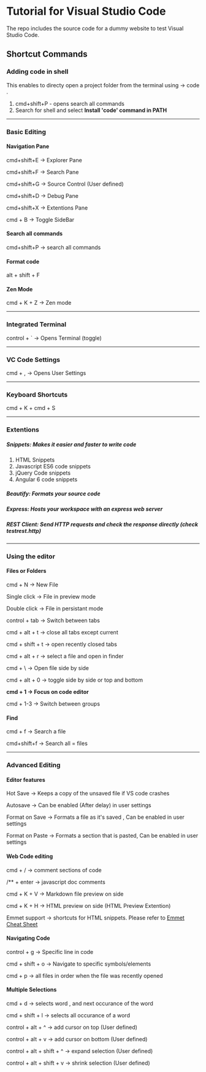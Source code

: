 # Tutorial for Visual Studio Code

The repo includes the source code for a dummy website to test Visual Studio Code.

## Shortcut Commands

### Adding code in shell 
This enables to directy open a project folder from the terminal using -> code .
1. cmd+shift+P - opens search all commands
2. Search for shell and select **Install 'code' command in PATH**

----------------------------------------------------------------------------------------

### Basic Editing 

#### Navigation Pane
cmd+shift+E -> Explorer Pane

cmd+shift+F -> Search Pane 

cmd+shift+G -> Source Control (User defined)

cmd+shift+D -> Debug Pane 

cmd+shift+X -> Extentions Pane

cmd + B -> Toggle SideBar

#### Search all commands
cmd+shift+P -> search all commands

#### Format code
alt + shift + F 

#### Zen Mode
cmd + K + Z -> Zen mode

----------------------------------------------------------------------------------------

### Integrated Terminal
control + ` -> Opens Terminal (toggle)

----------------------------------------------------------------------------------------

### VC Code Settings
cmd + , -> Opens User Settings

----------------------------------------------------------------------------------------

### Keyboard Shortcuts
cmd + K + cmd + S

----------------------------------------------------------------------------------------

### Extentions

##### Snippets: Makes it easier and faster to write code
1. HTML Snippets
2. Javascript ES6 code snippets
3. jQuery Code snippets
4. Angular 6 code snippets

##### Beautify: Formats your source code

##### Express: Hosts your workspace with an express web server

##### REST Client: Send HTTP requests and check the response directly (check testrest.http)

----------------------------------------------------------------------------------------

### Using the editor

#### Files or Folders

cmd + N -> New File

Single click -> File in preview mode

Double click -> File in persistant mode

control + tab -> Switch between tabs

cmd + alt + t -> close all tabs except current

cmd + shift + t -> open recently closed tabs

cmd + alt + r -> select a file and open in finder

cmd + \ -> Open file side by side

cmd + alt + 0  -> toggle side by side or top and bottom 

**cmd + 1 -> Focus on code editor**

cmd + 1-3 -> Switch between groups

#### Find 

cmd + f -> Search a file 

cmd+shift+f -> Search all = files

----------------------------------------------------------------------------------------

### Advanced Editing

#### Editor features

Hot Save -> Keeps a copy of the unsaved file if VS code crashes

Autosave -> Can be enabled (After delay) in user settings

Format on Save -> Formats a file as it's saved , Can be enabled in user settings

Format on Paste -> Formats a section that is pasted, Can be enabled in user settings

#### Web Code editing

cmd + / -> comment sections of code

/** + enter -> javascript doc comments 

cmd + K + V -> Markdown file preview on side

cmd + K + H -> HTML preview on side (HTML Preview Extention)

Emmet support -> shortcuts for HTML snippets. Please refer to [Emmet Cheat Sheet](https://docs.emmet.io/cheat-sheet/)

#### Navigating Code

control + g -> Specific line in code

cmd + shift + o -> Navigate to specific symbols/elements

cmd + p -> all files in order when the file was recently opened

#### Multiple Selections

cmd + d -> selects word , and next occurance of the word

cmd + shift + l -> selects all occurance of a word 

control + alt + ^ -> add cursor on top (User defined)

control + alt + v -> add cursor on bottom (User defined)

control + alt + shift + ^ -> expand selection (User defined)
 
control + alt + shift + v -> shrink selection (User defined)